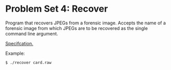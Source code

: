 # Problem Set 4: Recover
Program that recovers JPEGs from a forensic image. Accepts the name of a forensic image from which JPEGs are to be recovered as the single command line argument.

[Specifcation.](https://cs50.harvard.edu/x/2020/psets/4/recover/)

Example:
````
$ ./recover card.raw
````
